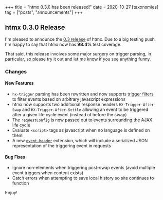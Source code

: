 +++
title = "htmx 0.3.0 has been released!"
date = 2020-10-27
[taxonomies]
tag = ["posts", "announcements"]
+++

## htmx 0.3.0 Release

I'm pleased to announce the [0.3 release](https://unpkg.com/browse/htmx.org@0.3.0/) of htmx. Due to a big testing push
I'm happy to say that htmx now has **98.4%** test coverage.

That said, this release involves some major surgery on trigger parsing, in particular, so please try it out and let me
know if you see anything funny.

### Changes

#### New Features

- `hx-trigger` parsing has been rewritten and now supports [trigger filters](@/docs.md#trigger-filters) to filter events
  based on arbitrary javascript expressions
- htmx now supports two additional response headers `HX-Trigger-After-Swap` and `HX-Trigger-After-Settle` allowing an
  event to be triggered after a given life cycle event (instead of before the swap)
- The `requestConfig` is now passed out to events surrounding the AJAX life cycle
- Evaluate `<script>` tags as javascript when no language is defined on them
- A new [`event-header`](@/extensions/event-header.md) extension, which will include a serialized JSON representation of
  the triggering event in requests

#### Bug Fixes

- Ignore non-elements when triggering post-swap events (avoid multiple event triggers when content exists)
- Catch errors when attempting to save local history so site continues to function

Enjoy!

